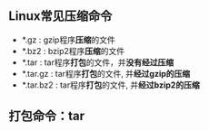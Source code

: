 ## Linux常见压缩命令
- \*.gz : gzip程序**压缩**的文件
- \*.bz2 : bzip2程序**压缩**的文件
- \*.tar : tar程序**打包**的文件，并**没有经过压缩**
- \*.tar.gz : tar程序**打包**的文件, 并**经过gzip的压缩**
- \*.tar.bz2 : tar程序**打包**的文件, 并**经过bzip2的压缩**
## 打包命令：tar


